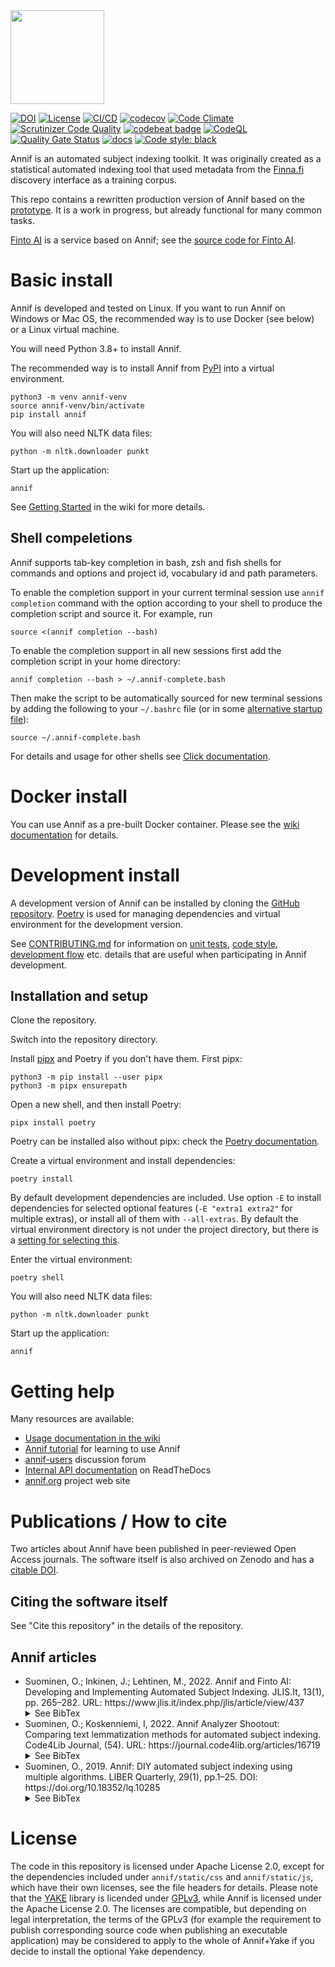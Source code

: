 <img src="https://annif.org/static/img/annif-RGB.svg" width="150">

[![DOI](https://zenodo.org/badge/100936800.svg)](https://zenodo.org/badge/latestdoi/100936800)
[![License](https://img.shields.io/badge/License-Apache%202.0-blue.svg)](https://opensource.org/licenses/Apache-2.0)
[![CI/CD](https://github.com/NatLibFi/Annif/actions/workflows/cicd.yml/badge.svg)](https://github.com/NatLibFi/Annif/actions/workflows/cicd.yml)
[![codecov](https://codecov.io/gh/NatLibFi/Annif/branch/main/graph/badge.svg)](https://codecov.io/gh/NatLibFi/Annif)
[![Code Climate](https://codeclimate.com/github/NatLibFi/Annif/badges/gpa.svg)](https://codeclimate.com/github/NatLibFi/Annif)
[![Scrutinizer Code Quality](https://scrutinizer-ci.com/g/NatLibFi/Annif/badges/quality-score.png?b=main)](https://scrutinizer-ci.com/g/NatLibFi/Annif/?branch=main)
[![codebeat badge](https://codebeat.co/badges/7a8ef539-0094-48b8-84c2-c413b4a50d57)](https://codebeat.co/projects/github-com-natlibfi-annif-main)
[![CodeQL](https://github.com/NatLibFi/Annif/actions/workflows/codeql.yml/badge.svg)](https://github.com/NatLibFi/Annif/actions/workflows/codeql.yml)
[![Quality Gate Status](https://sonarcloud.io/api/project_badges/measure?project=NatLibFi_Annif&metric=alert_status)](https://sonarcloud.io/dashboard?id=NatLibFi_Annif)
[![docs](https://readthedocs.org/projects/annif/badge/?version=latest)](https://annif.readthedocs.io/en/latest/index.html)
[![Code style: black](https://img.shields.io/badge/code%20style-black-000000.svg)](https://github.com/psf/black)

Annif is an automated subject indexing toolkit. It was originally created as
a statistical automated indexing tool that used metadata from the
[Finna.fi](https://finna.fi) discovery interface as a training corpus.

This repo contains a rewritten production version of Annif based on the
[prototype](https://github.com/osma/annif). It is a work in progress, but
already functional for many common tasks.

[Finto AI](https://ai.finto.fi/) is a service based on Annif; see the [source code for Finto AI](https://github.com/NatLibFi/FintoAI).

# Basic install

Annif is developed and tested on Linux. If you want to run Annif on Windows or Mac OS, the recommended way is to use Docker (see below) or a Linux virtual machine.

You will need Python 3.8+ to install Annif.

The recommended way is to install Annif from
[PyPI](https://pypi.org/project/annif/) into a virtual environment.

    python3 -m venv annif-venv
    source annif-venv/bin/activate
    pip install annif

You will also need NLTK data files:

    python -m nltk.downloader punkt

Start up the application:

    annif

See [Getting Started](https://github.com/NatLibFi/Annif/wiki/Getting-started)
in the wiki for more details.

## Shell compeletions
Annif supports tab-key completion in bash, zsh and fish shells for commands and options
and project id, vocabulary id and path parameters.

To enable the completion support in your current terminal session use `annif completion`
command with the option according to your shell to produce the completion script and
source it. For example, run

    source <(annif completion --bash)

To enable the completion support in all new sessions first add the completion script in
your home directory:

    annif completion --bash > ~/.annif-complete.bash

Then make the script to be automatically sourced for new terminal sessions by adding the
following to your `~/.bashrc` file (or in some [alternative startup
file](https://www.gnu.org/software/bash/manual/html_node/Bash-Startup-Files.html)):

    source ~/.annif-complete.bash

For details and usage for other shells see
[Click documentation](https://click.palletsprojects.com/en/8.1.x/shell-completion/).
# Docker install

You can use Annif as a pre-built Docker container. Please see the
[wiki documentation](https://github.com/NatLibFi/Annif/wiki/Usage-with-Docker)
for details.

# Development install

A development version of Annif can be installed by cloning the [GitHub
repository](https://github.com/NatLibFi/Annif).
[Poetry](https://python-poetry.org/) is used for managing dependencies and virtual environment for the development version.

See [CONTRIBUTING.md](CONTRIBUTING.md) for information on [unit tests](CONTRIBUTING.md#unit-tests), [code style](CONTRIBUTING.md#code-style), [development flow](CONTRIBUTING.md#development-flow) etc. details that are useful when participating in Annif development.

## Installation and setup

Clone the repository.

Switch into the repository directory.

Install [pipx](https://pypa.github.io/pipx/) and Poetry if you don't have them. First pipx:

    python3 -m pip install --user pipx
    python3 -m pipx ensurepath

Open a new shell, and then install Poetry:

    pipx install poetry

Poetry can be installed also without pipx: check the [Poetry documentation](https://python-poetry.org/docs/master/#installation).

Create a virtual environment and install dependencies:

    poetry install

By default development dependencies are included. Use option `-E` to install dependencies for selected optional features (`-E "extra1 extra2"` for multiple extras), or install all of them with `--all-extras`. By default the virtual environment directory is not under the project directory, but there is a [setting for selecting this](https://python-poetry.org/docs/configuration/#virtualenvsin-project).

Enter the virtual environment:

    poetry shell

You will also need NLTK data files:

    python -m nltk.downloader punkt

Start up the application:

    annif

# Getting help

Many resources are available:

 * [Usage documentation in the wiki](https://github.com/NatLibFi/Annif/wiki)
 * [Annif tutorial](https://github.com/NatLibFi/Annif-tutorial) for learning to use Annif
 * [annif-users](https://groups.google.com/forum/#!forum/annif-users) discussion forum
 * [Internal API documentation](https://annif.readthedocs.io) on ReadTheDocs
 * [annif.org](https://annif.org) project web site

# Publications / How to cite

Two articles about Annif have been published in peer-reviewed Open Access
journals. The software itself is also archived on Zenodo and
has a [citable DOI](https://doi.org/10.5281/zenodo.5654173).

## Citing the software itself

See "Cite this repository" in the details of the repository.

## Annif articles
<ul>
<li>
Suominen, O.; Inkinen, J.; Lehtinen, M., 2022.
Annif and Finto AI: Developing and Implementing Automated Subject Indexing.
JLIS.It, 13(1), pp. 265–282. URL:
https://www.jlis.it/index.php/jlis/article/view/437
<details>
<summary>See BibTex</summary>

    @article{suominen2022annif,
      title={Annif and Finto AI: Developing and Implementing Automated Subject Indexing},
      author={Suominen, Osma and Inkinen, Juho and Lehtinen, Mona},
      journal={JLIS.it},
      volume={13},
      number={1},
      pages={265--282},
      year={2022},
      doi = {10.4403/jlis.it-12740},
      url={https://www.jlis.it/index.php/jlis/article/view/437},
    }
</details>
</li>
<li>
Suominen, O.; Koskenniemi, I, 2022.
Annif Analyzer Shootout: Comparing text lemmatization methods for automated subject indexing.
Code4Lib Journal, (54). URL:
https://journal.code4lib.org/articles/16719
<details>
<summary>See BibTex</summary>

    @article{suominen2022analyzer,
      title={Annif Analyzer Shootout: Comparing text lemmatization methods for automated subject indexing},
      author={Suominen, Osma and Koskenniemi, Ilkka},
      journal={Code4Lib J.},
      number={54},
      year={2022},
      url={https://journal.code4lib.org/articles/16719},
    }
</details>
</li>
<li>
Suominen, O., 2019. Annif: DIY automated subject indexing using multiple
algorithms. LIBER Quarterly, 29(1), pp.1–25. DOI:
https://doi.org/10.18352/lq.10285
<details>
<summary>See BibTex</summary>

    @article{suominen2019annif,
      title={Annif: DIY automated subject indexing using multiple algorithms},
      author={Suominen, Osma},
      journal={{LIBER} Quarterly},
      volume={29},
      number={1},
      pages={1--25},
      year={2019},
      doi = {10.18352/lq.10285},
      url = {https://doi.org/10.18352/lq.10285}
    }
</details>
</li>
</ul>

# License

The code in this repository is licensed under Apache License 2.0, except for the
dependencies included under `annif/static/css` and `annif/static/js`,
which have their own licenses, see the file headers for details.
Please note that the [YAKE](https://github.com/LIAAD/yake) library is licended
under [GPLv3](https://www.gnu.org/licenses/gpl-3.0.txt), while Annif is
licensed under the Apache License 2.0. The licenses are compatible, but
depending on legal interpretation, the terms of the GPLv3 (for example the
requirement to publish corresponding source code when publishing an executable
application) may be considered to apply to the whole of Annif+Yake if you
decide to install the optional Yake dependency.
